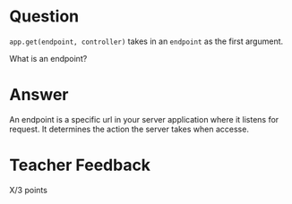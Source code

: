 # Question

`app.get(endpoint, controller)` takes in an `endpoint` as the first argument.

What is an endpoint?

# Answer
An endpoint is a specific url in your server application where it listens for request. It determines the action the server takes when accesse.
# Teacher Feedback

X/3 points